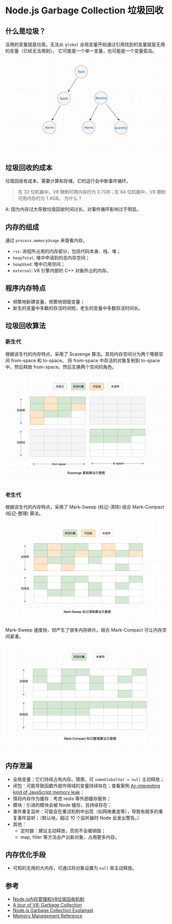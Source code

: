 # Node.js Garbage Collection 垃圾回收

## 什么是垃圾？

没用的变量就是垃圾。无法从 `global` 全局变量开始通过引用找到的变量就是无用的变量（已经无法用到）。 它可能是一个单一变量，也可能是一个变量孤岛。

![&#x53D8;&#x91CF;&#x5B64;&#x5C9B;](../../.gitbook/assets/9ac555c0-9a7f-11eb-b473-bde4a851964d.png)

## 垃圾回收的成本

垃圾回收有成本。需要计算和存储，它的运行会中断事件循环。

> 在 32 位机器中，V8 限制可用内存约为 0.7GB；在 64 位机器中，V8 限制可用内存约为 1.4GB。 为什么？

A: 因为内存过大导致垃圾回收时间过长，对事件循环影响过于明显。

## 内存的组成

通过 `process.memoryUsage` 来查看内存。

* `rss`: 进程所占用的内存部分，包括代码本身、栈、堆；
* `heapTotal`: 堆中申请到的总内存空间；
* `heapUsed`: 堆中已用空间；
* `external`: V8 引擎内部的 C++ 对象所占的内存。

## 程序内存特点

* 频繁地新建变量，频繁地销毁变量；
* 新生的变量中多数的存活时间短，老生的变量中多数存活时间长。

## 垃圾回收算法

### 新生代

根据该生代的内存特点，采用了 Scavenge 算法。其将内存空间分为两个等额空间 from-space 和 to-space。 将 from-space 中存活的对象复制到 to-space 中，然后释放 from-space。然后互换两个空间的角色。

![scavenge](../../.gitbook/assets/ad2e8e00-bc5a-11eb-b092-eb7959c5b515.png)

### 老生代

根据该生代的内存特点，采用了 Mark-Sweep \(标记-清除\) 结合 Mark-Compact \(标记-整理\) 算法。

![mark-sweep](../../.gitbook/assets/8fbf2780-bc5a-11eb-b753-030019b45a1b.png)

Mark-Sweep 速度快，但产生了很多内存碎片。结合 Mark-Compact 可让内存空间紧凑。

![mark-compact](../../.gitbook/assets/740e60f0-bc5a-11eb-a163-2386fdae6276.png)

## 内存泄漏

* 全局变量：它们持续占有内存。慎用，可 `someGlobalVar = null` 主动释放；
* 闭包：可能导致函数外部作用域的变量持续存在；查看案例 [An interesting kind of JavaScript memory leak](https://blog.meteor.com/an-interesting-kind-of-javascript-memory-leak-8b47d2e7f156)；
* 慎将内存作为缓存：考虑 redis 等外部缓存服务；
* 模块：引进的模块会被 Node 缓存，且持续存在；
* 事件重复监听：可能会在重试机制中出现（如网络重连等），导致有超多的重复事件监听；（默认地，超过 10 个监听器时 Node 会发出警告。）
* 其他：
  * 定时器：建议主动释放，否则不会被销毁；
  * map, filter 等方法会产出新对象，占用更多内存。

## 内存优化手段

* 可知的无用的大内存，可通过将对象设置为 `null` 来主动释放。

## 参考

* [Node.js内存管理和V8垃圾回收机制](https://juejin.cn/post/6844903878928891911)
* [A tour of V8: Garbage Collection](http://jayconrod.com/posts/55/a-tour-of-v8-garbage-collection)
* [Node.js Garbage Collection Explained](https://blog.risingstack.com/node-js-at-scale-node-js-garbage-collection/?utm_source=nodeweekly&utm_medium=email)
* [Memory Management Reference](https://www.memorymanagement.org)

